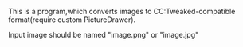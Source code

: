 This is a program,which converts images to CC:Tweaked-compatible format(require custom PictureDrawer). 

Input image should be named "image.png" or "image.jpg"
